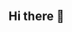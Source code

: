 ## Hi there 👋

<!--
**sulaiman247/Sulaim![2698](https://github.com/user-attachments/assets/3d0b4c8d-dfb5-49db-9d0b-ed3fc37e62bb)
an247** is a ✨ _special_ ✨ repository because its `README.md` (this file) appears on your GitHub profile.

Here are some ideas to get you started:

- 🔭 I’m currently student of the university of Benin, Nigeria
- 🌱 I’m currently learning Data science(python) and software development(Ruby on rails and Golang)
- 👯 I’m looking to collaborate on any project which will improve my skills and the lives of people around me.
- 🤔 I’m looking for help with any tech and business related problem, such as debugging and business improvement.
- 💬 Ask me about Anything tech related.
- 📫 How to reach me: 
        X@ https://x.com/Slymanabd_  
        LinkedIn@ https://www.linkedin.com/in/sulaiman-adamu-84349b240/
- 😄 Pronouns: He/him/his
- ⚡ Fun fact: I dont believe there is a problem without solution, 
                the only problem that doesn't have solution to me is the one i haven't tried to solve.
-->
